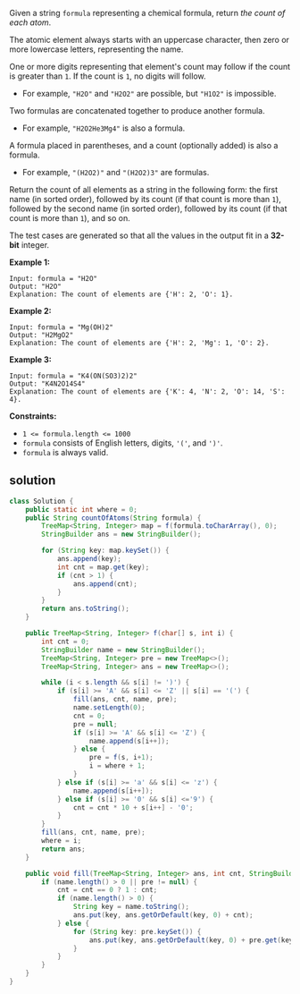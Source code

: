 Given a string `formula` representing a chemical formula, return *the count of each atom*.

The atomic element always starts with an uppercase character, then zero or more lowercase letters, representing the name.

One or more digits representing that element's count may follow if the count is greater than `1`. If the count is `1`, no digits will follow.

- For example, `"H2O"` and `"H2O2"` are possible, but `"H1O2"` is impossible.

Two formulas are concatenated together to produce another formula.

- For example, `"H2O2He3Mg4"` is also a formula.

A formula placed in parentheses, and a count (optionally added) is also a formula.

- For example, `"(H2O2)"` and `"(H2O2)3"` are formulas.

Return the count of all elements as a string in the following form: the first name (in sorted order), followed by its count (if that count is more than `1`), followed by the second name (in sorted order), followed by its count (if that count is more than `1`), and so on.

The test cases are generated so that all the values in the output fit in a **32-bit** integer.

 

**Example 1:**

```
Input: formula = "H2O"
Output: "H2O"
Explanation: The count of elements are {'H': 2, 'O': 1}.
```

**Example 2:**

```
Input: formula = "Mg(OH)2"
Output: "H2MgO2"
Explanation: The count of elements are {'H': 2, 'Mg': 1, 'O': 2}.
```

**Example 3:**

```
Input: formula = "K4(ON(SO3)2)2"
Output: "K4N2O14S4"
Explanation: The count of elements are {'K': 4, 'N': 2, 'O': 14, 'S': 4}.
```

 

**Constraints:**

- `1 <= formula.length <= 1000`
- `formula` consists of English letters, digits, `'('`, and `')'`.
- `formula` is always valid.

## solution

```java
class Solution {
    public static int where = 0;
    public String countOfAtoms(String formula) {
        TreeMap<String, Integer> map = f(formula.toCharArray(), 0);
        StringBuilder ans = new StringBuilder();

        for (String key: map.keySet()) {
            ans.append(key);
            int cnt = map.get(key);
            if (cnt > 1) {
                ans.append(cnt);
            }
        }
        return ans.toString();
    }

    public TreeMap<String, Integer> f(char[] s, int i) {
        int cnt = 0;
        StringBuilder name = new StringBuilder();
        TreeMap<String, Integer> pre = new TreeMap<>();
        TreeMap<String, Integer> ans = new TreeMap<>();

        while (i < s.length && s[i] != ')') {
            if (s[i] >= 'A' && s[i] <= 'Z' || s[i] == '(') {
                fill(ans, cnt, name, pre);
                name.setLength(0);
                cnt = 0;
                pre = null;
                if (s[i] >= 'A' && s[i] <= 'Z') {
                    name.append(s[i++]);
                } else {
                    pre = f(s, i+1);
                    i = where + 1;
                }
            } else if (s[i] >= 'a' && s[i] <= 'z') {
                name.append(s[i++]);
            } else if (s[i] >= '0' && s[i] <='9') {
                cnt = cnt * 10 + s[i++] - '0';
            }
        }
        fill(ans, cnt, name, pre);
        where = i;
        return ans;
    }

    public void fill(TreeMap<String, Integer> ans, int cnt, StringBuilder name, TreeMap<String, Integer> pre) {
        if (name.length() > 0 || pre != null) {
            cnt = cnt == 0 ? 1 : cnt;
            if (name.length() > 0) {
                String key = name.toString();
                ans.put(key, ans.getOrDefault(key, 0) + cnt);
            } else {
                for (String key: pre.keySet()) {
                    ans.put(key, ans.getOrDefault(key, 0) + pre.get(key) * cnt);
                }
            }
        }
    }
}
```

